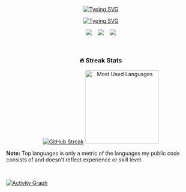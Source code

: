 <!-- ########################################## Header ######################################### -->

<p align="center">
  <a href="https://github.com/roysunanda"><img src="https://readme-typing-svg.demolab.com?font=Montserrat&size=32&pause=1000&color=00BFFF&center=true&vCenter=true&repeat=false&width=450&lines=SUNANDA+ROY" alt="Typing SVG" /></a>
</p>

<p align="center">
  <a href="https://github.com/roysunanda"><img src="https://readme-typing-svg.demolab.com?font=Montserrat&size=24&pause=1000&color=BFFF00&center=true&vCenter=true&width=450&height=30&lines=Data+Analyst;Data+Scientist;Python+Developer;Always+Learning+New+Things" alt="Typing SVG" /></a>
</p>

<!-- ############################# Header - Social icons section ###################### -->
<p align="center">
  <a target="_blank" href="https://www.linkedin.com/in/roysunanda/"><img src="https://img.shields.io/badge/linkedin-%230077B5.svg?style=for-the-badge&logo=linkedin&logoColor=white" /></a>
  &#8287;&#8287;
  <a target="_blank" href="https://x.com/roysunanda23"><img src="https://img.shields.io/badge/X-%23000000.svg?style=for-the-badge&logo=X&logoColor=white" /></a>
  &#8287;&#8287;
  <a target="_blank" href="https://linktr.ee/roysunanda"><img src="https://img.shields.io/badge/linktree-1de9b6?style=for-the-badge&logo=linktree&logoColor=white" /></a>
</p>

<br/>

<!-- ################################################# Stats and Activity ################ -->
<!-- https://github.com/DenverCoder1/github-readme-streak-stats -->
<!-- https://github.com/anuraghazra/github-readme-stats -->
<!-- https://github.com/ashutosh00710/github-readme-activity-graph -->

<h3 align="center">🔥 Streak Stats</h3>
  <p align="center">
    <a href="#"><img src="https://streak-stats.demolab.com?user=roysunanda&theme=monokai-metallian&hide_border=true" alt="GitHub Streak" /></a>
    <a href="#"><img alt="Most Used Languages" src="https://github-readme-stats.vercel.app/api/top-langs/?username=roysunanda&size_weight=0.5&count_weight=0.5&langs_count=4&layout=compact&theme=react&hide_border=true&bg_color=1F222E&title_color=F85D7F&icon_color=F8D866" height="196px"/></a>
  
  <b>Note:</b> Top languages is only a metric of the languages my public code consists of and doesn't reflect experience or skill level.
  
  </p>
  
  <br/>

  <a href="#"><img alt="Activity Graph" src="https://github-readme-activity-graph.vercel.app/graph/?username=roysunanda&bg_color=1F222E&color=F8D866&line=F85D7F&point=FFFFFF&hide_border=true" /></a>
